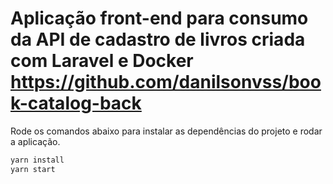 # Aplicação front-end para consumo da API de cadastro de livros criada com Laravel e Docker https://github.com/danilsonvss/book-catalog-back

Rode os comandos abaixo para instalar as dependências do projeto e rodar a aplicação.

```bash
yarn install
yarn start
```
